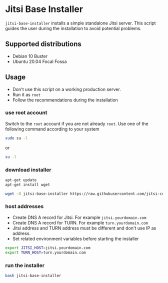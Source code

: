 # Jitsi Base Installer

`jitsi-base-installer` installs a simple standalone Jitsi server. This script
guides the user during the installation to avoid potential problems.

## Supported distributions

- Debian 10 Buster
- Ubuntu 20.04 Focal Fossa

## Usage

- Don't use this script on a working production server.
- Run it as `root`
- Follow the recommendations during the installation

### use root account

Switch to the `root` account if you are not already `root`. Use one of the
following command according to your system

```bash
sudo su -l
```

or

```bash
su -l
```

### download installer

```bash
apt-get update
apt-get install wget

wget -O jitsi-base-installer https://raw.githubusercontent.com/jitsi-contrib/installers/main/jitsi-base/jitsi-base-installer
```

### host addresses

- Create DNS A record for Jitsi. For example `jitsi.yourdomain.com`
- Create DNS A record for TURN. For example `turn.yourdomain.com`
- Jitsi address and TURN address must be different and don't use IP as address.
- Set related environment variables before starting the installer

```bash
export JITSI_HOST=jitsi.yourdomain.com
export TURN_HOST=turn.yourdomain.com
```

### run the installer

```bash
bash jitsi-base-installer
```
